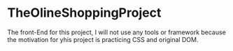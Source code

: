 # TheOlineShoppingProject

The front-End for this project, I will not use any tools or framework because the motivation for yhis project is practicing CSS and original DOM.
